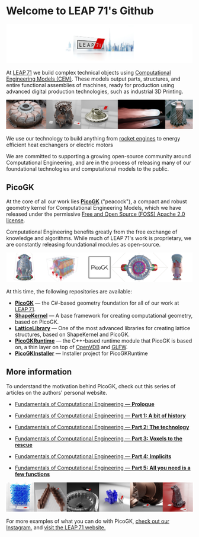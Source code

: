 # Welcome to LEAP 71's Github

![LEAP71](img/LEAP71.jpg)

At [LEAP 71](https://leap71.com) we build complex technical objects using [Computational Engineering Models (CEM)](https://leap71.com/computationalengineering/). These models output parts, structures, and entire functional assemblies of machines, ready for production using advanced digital production technologies, such as industrial 3D Printing.

![2023-11-23 LEAP 71 GitHub](img/LEAP71_0.jpg)

We use our technology to build anything from [rocket engines](https://leap71.com/rp/) to energy efficient heat exchangers or electric motors

We are committed to supporting a growing open-source community around Computational Engineering, and are in the process of releasing many of our foundational technologies and computational models to the public.

## PicoGK

At the core of all our work lies **[PicoGK](https://github.com/leap71/PicoGK)** ("peacock"), a compact and robust geometry kernel for Computational Engineering Models, which we have released under the permissive [Free and Open Source (FOSS) Apache 2.0 license](https://www.apache.org/licenses/LICENSE-2.0).

Computational Engineering benefits greatly from the free exchange of knowledge and algorithms. While much of LEAP 71's work is proprietary, we are constantly releasing foundational modules as open-source. 

![2023-11-23 LEAP 71 GitHub 2](img/LEAP71_2.jpg)

At this time, the following repositories are available:

- [**PicoGK**](https://github.com/PicoGK) — the C#-based geometry foundation for all of our work at [LEAP 71](https://leap71.com).
- [**ShapeKernel**](https://github.com/leap71/LEAP71_ShapeKernel) — A base framework for creating computational geometry, based on PicoGK.
- [**LatticeLibrary**](https://github.com/leap71/LEAP71_LatticeLibrary) — One of the most advanced libraries for creating lattice structures, based on ShapeKernel and PicoGK.
- [**PicoGKRuntime**](https://github.com/leap71/PicoGKRuntime) — the C++-based runtime module that PicoGK is based on, a thin layer on top of [OpenVDB](https://www.openvdb.org/) and [GLFW](https://www.glfw.org/).
- [**PicoGKInstaller**](https://github.com/leap71/PicoGKInstaller) — Installer project for PicoGKRuntime

## More information

To understand the motivation behind PicoGK, check out this series of articles on the authors' personal website.

- [Fundamentals of Computational Engineering — **Prologue**](https://jlk.ae/2023/10/04/computationalengineering-prologue/)

- [Fundamentals of Computational Engineering — **Part 1: A bit of history**](https://jlk.ae/2023/10/06/computational-engineering-part-1-history/)

- [Fundamentals of Computational Engineering — **Part 2: The technology**](https://jlk.ae/2023/10/09/computational-engineering-part-2-the-technology/)

- [Fundamentals of Computational Engineering — **Part 3: Voxels to the rescue**](https://jlk.ae/2023/10/11/computational-engineering-part-3-voxels/)

- [Fundamentals of Computational Engineering — **Part 4: Implicits**](https://jlk.ae/2023/10/13/fundamentals-of-computational-engineering-part-4-implicits/)

- [Fundamentals of Computational Engineering — **Part 5: All you need is a few functions**](https://jlk.ae/2023/10/16/fundamentals-of-computational-engineering-part-5-all-you-need-is-a-few-functions/)

  

![2023-11-23 LEAP 71 GitHub 3](img/LEAP71_1.jpg)

For more examples of what you can do with PicoGK, [check out our Instagram.](https://www.instagram.com/leap.71/) and [visit the LEAP 71 website.](https://leap71.com/)

